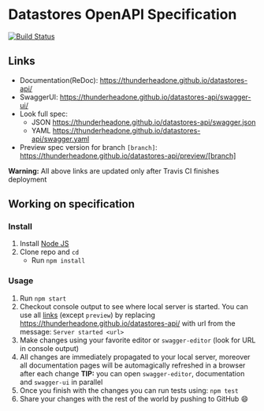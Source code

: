 # Datastores OpenAPI Specification
[![Build Status](https://travis-ci.org/thunderheadone/datastores-api.svg?branch=master)](https://travis-ci.org/thunderheadone/datastores-api)

## Links

- Documentation(ReDoc): https://thunderheadone.github.io/datastores-api/
- SwaggerUI: https://thunderheadone.github.io/datastores-api/swagger-ui/
- Look full spec:
    + JSON https://thunderheadone.github.io/datastores-api/swagger.json
    + YAML https://thunderheadone.github.io/datastores-api/swagger.yaml
- Preview spec version for branch `[branch]`: https://thunderheadone.github.io/datastores-api/preview/[branch]

**Warning:** All above links are updated only after Travis CI finishes deployment

## Working on specification
### Install

1. Install [Node JS](https://nodejs.org/)
2. Clone repo and `cd`
    + Run `npm install`

### Usage

1. Run `npm start`
2. Checkout console output to see where local server is started. You can use all [links](#links) (except `preview`) by replacing https://thunderheadone.github.io/datastores-api/ with url from the message: `Server started <url>`
3. Make changes using your favorite editor or `swagger-editor` (look for URL in console output)
4. All changes are immediately propagated to your local server, moreover all documentation pages will be automagically refreshed in a browser after each change
**TIP:** you can open `swagger-editor`, documentation and `swagger-ui` in parallel
5. Once you finish with the changes you can run tests using: `npm test`
6. Share your changes with the rest of the world by pushing to GitHub :smile:
